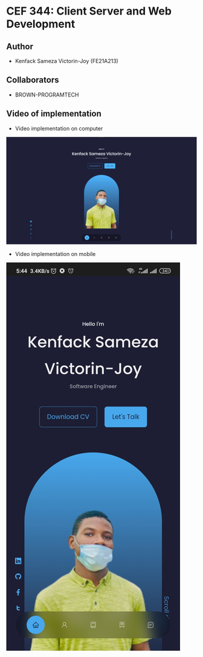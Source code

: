 # CEF 344: Client Server and Web Development

## Author

- Kenfack Sameza Victorin-Joy (FE21A213)

## Collaborators

- BROWN-PROGRAMTECH

## Video of implementation

- Video implementation on computer

[![Implementation on computer](./src/assets/Laptop.png)](./src/assets/FE21A213_portfolio_video.mp4)

- Video implementation on mobile

[![Implementation of mobile](./src/assets/Screenshot_2023-05-28-05-44-19-864_com.android.chrome.jpg)](./src/assets/Screenrecorder-2023-05-28-05-45-05-909.mp4)
